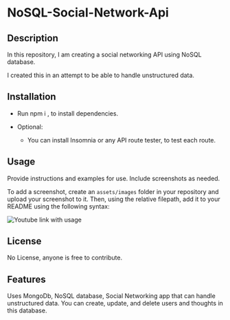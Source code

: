 # NoSQL-Social-Network-Api

## Description

In this repository, I am creating a social networking API using NoSQL database.

I created this in an attempt to be able to handle unstructured data.


## Installation

- Run npm i , to install dependencies.

- Optional: 
  -  You can install Insomnia or any API route tester,  to test each route.



## Usage

Provide instructions and examples for use. Include screenshots as needed.

To add a screenshot, create an `assets/images` folder in your repository and upload your screenshot to it. Then, using the relative filepath, add it to your README using the following syntax:


  ![Youtube link with usage]('https://youtu.be/uM8gPOb3_LY')




## License

No License, anyone is free to contribute.


## Features

Uses MongoDb, NoSQL database, Social Networking app that can handle unstructured data. You can create, update, and delete users and thoughts in this database.

